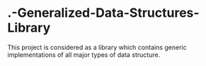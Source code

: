 # .-Generalized-Data-Structures-Library
This project is considered as a library which contains generic implementations of all major types of data structure.
